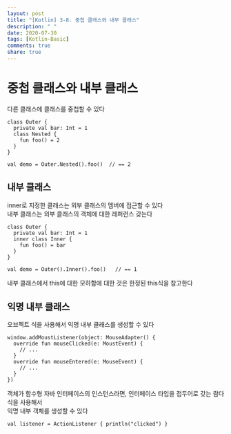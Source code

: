 ```yaml
---
layout: post
title: "[Kotlin] 3-8. 중첩 클래스와 내부 클래스"
description: " "
date: 2020-07-30
tags: [Kotlin-Basic]
comments: true
share: true
---
```


# 중첩 클래스와 내부 클래스
다른 클래스에 클래스를 중첩할 수 있다
```
class Outer {
  private val bar: Int = 1
  class Nested {
    fun foo() = 2
  }
}

val demo = Outer.Nested().foo()  // == 2
```
## 내부 클래스
inner로 지정한 클래스는 외부 클래스의 멤버에 접근할 수 있다   
내부 클래스는 외부 클래스의 객체에 대한 레퍼런스 갖는다
```
class Outer {
  private val bar: Int = 1
  inner class Inner {
    fun foo() = bar
  }
}

val demo = Outer().Inner().foo()   // == 1
```
내부 클래스에서 this에 대한 모하함에 대한 것은 한정된 this식을 참고한다
## 익명 내부 클래스
오브젝트 식을 사용해서 익명 내부 클래스를 생성할 수 있다
```
window.addMoustListener(object: MouseAdapter() {
  override fun mouseClicked(e: MoustEvent) {
    // ...
  }
  override fun mouseEntered(e: MouseEvent) {
    // ...
  }
})
```
객체가 함수형 자바 인터페이스의 인스턴스라면, 인터페이스 타입을 접두어로 갖는 람다 식을 사용해서   
익명 내부 객체를 생성할 수 있다
```
val listener = ActionListener { println("clicked") }
```
